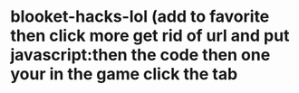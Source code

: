 # blooket-hacks-lol (add to favorite then click more get rid of url and put javascript:then the code then one your in the game click the tab
